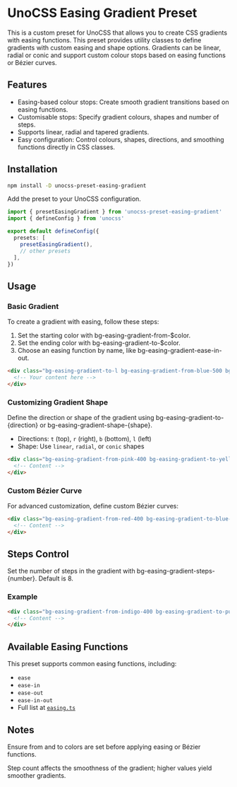 # UnoCSS Easing Gradient Preset

This is a custom preset for UnoCSS that allows you to create CSS gradients with easing functions. This preset provides utility classes to define gradients with custom easing and shape options. Gradients can be linear, radial or conic and support custom colour stops based on easing functions or Bézier curves.

## Features

- Easing-based colour stops: Create smooth gradient transitions based on easing functions.
- Customisable stops: Specify gradient colours, shapes and number of steps.
- Supports linear, radial and tapered gradients.
- Easy configuration: Control colours, shapes, directions, and smoothing functions directly in CSS classes.

## Installation

```bash
npm install -D unocss-preset-easing-gradient
```

Add the preset to your UnoCSS configuration.

```ts
import { presetEasingGradient } from 'unocss-preset-easing-gradient'
import { defineConfig } from 'unocss'

export default defineConfig({
  presets: [
    presetEasingGradient(),
    // other presets
  ],
})
```

## Usage

### Basic Gradient

To create a gradient with easing, follow these steps:

1. Set the starting color with bg-easing-gradient-from-$color.
2. Set the ending color with bg-easing-gradient-to-$color.
3. Choose an easing function by name, like bg-easing-gradient-ease-in-out.

```html
<div class="bg-easing-gradient-to-l bg-easing-gradient-from-blue-500 bg-easing-gradient-to-green-400 bg-easing-gradient-ease-in-out">
  <!-- Your content here -->
</div>
```

### Customizing Gradient Shape

Define the direction or shape of the gradient using bg-easing-gradient-to-{direction} or bg-easing-gradient-shape-{shape}.

- Directions: `t` (top), `r` (right), `b` (bottom), `l` (left)
- Shape: Use `linear`, `radial`, or `conic` shapes

```html
<div class="bg-easing-gradient-from-pink-400 bg-easing-gradient-to-yellow-500 bg-easing-gradient-to-tr">
  <!-- Content -->
</div>
```

### Custom Bézier Curve

For advanced customization, define custom Bézier curves:

```html
<div class="bg-easing-gradient-from-red-400 bg-easing-gradient-to-blue-500 bg-easing-gradient-bezier-[0.42,0,0.58,1]">
  <!-- Content -->
</div>
```

## Steps Control

Set the number of steps in the gradient with bg-easing-gradient-steps-{number}. Default is 8.

### Example

```html
<div class="bg-easing-gradient-from-indigo-400 bg-easing-gradient-to-purple-500 bg-easing-gradient-steps-12">
  <!-- Content -->
</div>
```

## Available Easing Functions

This preset supports common easing functions, including:

- `ease`
- `ease-in`
- `ease-out`
- `ease-in-out`
- Full list at [`easing.ts`](./src/easing.ts)

## Notes

Ensure from and to colors are set before applying easing or Bézier functions.

Step count affects the smoothness of the gradient; higher values yield smoother gradients.
